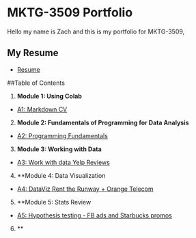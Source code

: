 # MKTG-3509 Portfolio
Hello my name is Zach and this is my portfolio for MKTG-3509, 

## My Resume
- [Resume](https://colab.research.google.com/drive/1VPiXvBqEVtmkEFrwcqHL1xxc-BwrnB0_?authuser=3)

##Table of Contents
1. **Module 1: Using Colab**
- [A1: Markdown CV](https://github.com/zach5242/MKTG-3509/blob/main/A1%20Zach%20Roosa.ipynb)
2. **Module 2: Fundamentals of Programming for Data Analysis**
- [A2: Programming Fundamentals](https://github.com/zach5242/MKTG-3509)
3. **Module 3: Working with Data**
- [A3: Work with data Yelp Reviews](https://github.com/zach5242/MKTG-3509/blob/main/A3_zach_roosa_yelp_reviews.ipynb)
4. **Module 4: Data Visualization
- [A4: DataViz Rent the Runway + Orange Telecom](https://github.com/zach5242/MKTG-3509/blob/main/A4_F2021_Visualization.ipynb)
5. **Module 5: Stats Review
- [A5: Hypothesis testing - FB ads and Starbucks promos](https://github.com/zach5242/MKTG-3509/blob/main/A5_F2021_Stats_Review.ipynb)
6. **
